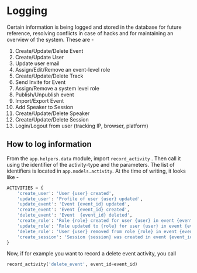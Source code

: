 # Logging


Certain information is being logged and stored in the database for future reference, resolving conflicts in case of hacks and for maintaining an overview of the system.
These are -

1. Create/Update/Delete Event
2. Create/Update User
3. Update user email
4. Assign/Edit/Remove an event-level role
5. Create/Update/Delete Track
6. Send Invite for Event
7. Assign/Remove a system level role
8. Publish/Unpublish event
9. Import/Export Event
10. Add Speaker to Session
11. Create/Update/Delete Speaker
12. Create/Update/Delete Session
13. Login/Logout from user (tracking IP, browser, platform)


## How to log information

From the `app.helpers.data` module, import `record_activity` .
Then call it using the identifier of the activity-type and the parameters.
The list of identifiers is located in `app.models.activity`. At the time of writing, it looks like -

```python
ACTIVITIES = {
    'create_user': 'User {user} created',
    'update_user': 'Profile of user {user} updated',
    'update_event': 'Event {event_id} updated',
    'create_event': 'Event {event_id} created',
    'delete_event': 'Event  {event_id} deleted',
    'create_role': 'Role {role} created for user {user} in event {event_id}',
    'update_role': 'Role updated to {role} for user {user} in event {event_id}',
    'delete_role': 'User {user} removed from role {role} in event {event_id}',
    'create_session': 'Session {session} was created in event {event_id}'
}
```

Now, if for example you want to record a delete event activity, you call

```python
record_activity('delete_event', event_id=event_id)
```
